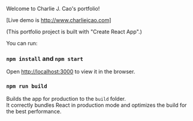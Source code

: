 Welcome to Charlie J. Cao's portfolio! 

[Live demo is http://www.charliejcao.com]

(This portfolio project is built with "Create React App".)

You can run:

### `npm install` and `npm start`

Open [http://localhost:3000](http://localhost:3000) to view it in the browser.

### `npm run build`

Builds the app for production to the `build` folder.<br>
It correctly bundles React in production mode and optimizes the build for the best performance.
